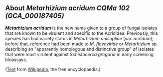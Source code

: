 About *Metarhizium acridum CQMa 102 (GCA\_000187405)* 
-----------------------------------------------------



***Metarhizium acridum*** is the new name given to a group of fungal
isolates that are known to be virulent and specific to the Acrididea.
Previously, this species has had variety status in *Metarhizium
anisopliae* (var. *acridum*); before that, reference had been made to
*M. flavoviride* or *Metarhizium sp.* describing an \"apparently
homologous and distinctive group\" of isolates that were most virulent
against *Schistocerca gregaria* in early screening bioassays.

([Text](http://en.wikipedia.org/wiki/Metarhizium_acridum) from
[Wikipedia](http://en.wikipedia.org/), the free encyclopaedia.)
